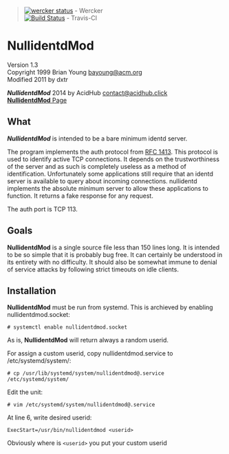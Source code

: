 > [![wercker status](https://app.wercker.com/status/9c3a8e576fd1d5c13eff366c14841bec/s "wercker status")](https://app.wercker.com/project/bykey/9c3a8e576fd1d5c13eff366c14841bec) - Wercker    
> [![Build Status](https://travis-ci.org/Acidhub/nullidentdmod.svg?branch=master)](https://travis-ci.org/Acidhub/nullidentdmod) - Travis-CI

# **NullidentdMod**

Version 1.3   
Copyright 1999 Brian Young <bayoung@acm.org>   
Modified 2011 by dxtr

***NullidentdMod*** 2014 by AcidHub <contact@acidhub.click>   
[**NullidentdMod** Page](http://git.acidhub.click/nullidentdmod/)

## What

***NullidentdMod*** is intended to be a bare minimum identd server.

The program implements the auth protocol from [RFC 1413](http://www.rfc-base.org/rfc-1413.html).  This protocol is used to identify active TCP connections.  It depends on the trustworthiness of the server and as such is completely useless as a method of identification.  Unfortunately some applications still require that an identd server is available to query about incoming connections.  nullidentd implements the absolute minimum server to allow these applications to function. It returns a fake response for any request.

The auth port is TCP 113.

## Goals

**NullidentdMod** is a single source file less than 150 lines long.  It is intended to be so simple that it is probably bug free.  It can certainly be understood in its entirety with no difficulty.  It should also be somewhat immune to denial of service attacks by following strict timeouts on idle clients.

## Installation

**NullidentdMod** must be run from systemd.
This is archieved by enabling nullidentdmod.socket:

    # systemctl enable nullidentdmod.socket

As is, **NullidentdMod** will return always a random userid.

For assign a custom userid, copy nullidentdmod.service to /etc/systemd/system/:

    # cp /usr/lib/systemd/system/nullidentdmod@.service /etc/systemd/system/

Edit the unit:

    # vim /etc/systemd/system/nullidentdmod@.service

At line 6, write desired userid:

    ExecStart=/usr/bin/nullidentdmod <userid>

Obviously where is `<userid>` you put your custom userid
